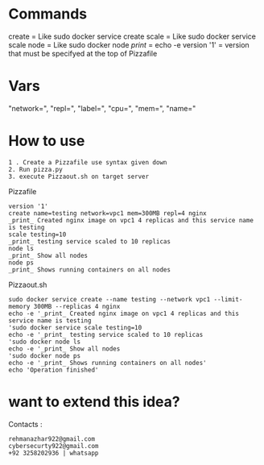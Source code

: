 # Commands

create = Like sudo docker service create
scale = Like sudo docker service scale
node  = Like sudo docker node
_print_  =  echo -e
version '1' = version that must be specifyed at the top of Pizzafile


# Vars

"network=", "repl=", "label=", "cpu=", "mem=", "name="

# How to use
```
1 . Create a Pizzafile use syntax given down
2. Run pizza.py
3. execute Pizzaout.sh on target server
```

Pizzafile

```
version '1'
create name=testing network=vpc1 mem=300MB repl=4 nginx
_print_ Created nginx image on vpc1 4 replicas and this service name is testing
scale testing=10
_print_ testing service scaled to 10 replicas
node ls
_print_ Show all nodes
node ps
_print_ Shows running containers on all nodes
```

Pizzaout.sh

```
sudo docker service create --name testing --network vpc1 --limit-memory 300MB --replicas 4 nginx
echo -e '_print_ Created nginx image on vpc1 4 replicas and this service name is testing
'sudo docker service scale testing=10
echo -e '_print_ testing service scaled to 10 replicas
'sudo docker node ls
echo -e '_print_ Show all nodes
'sudo docker node ps
echo -e '_print_ Shows running containers on all nodes'
echo 'Operation finished'
```

# want to extend this idea?
Contacts :

```
rehmanazhar922@gmail.com
cybersecurty922@gmail.com
+92 3258202936 | whatsapp
```
